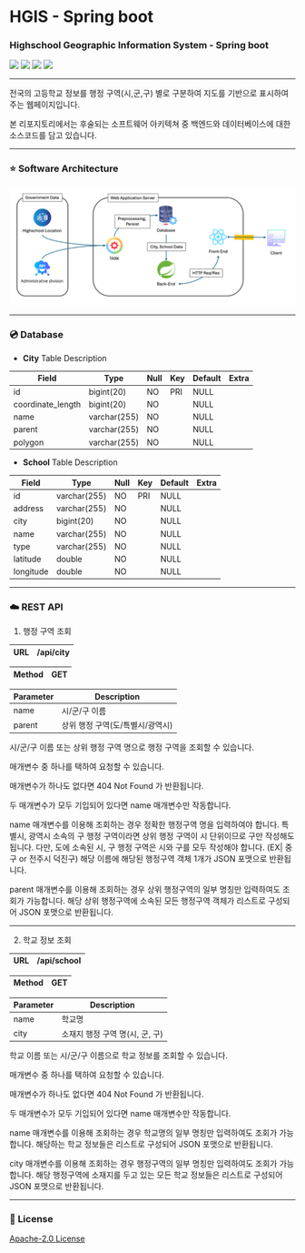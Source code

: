 # HGIS - Spring boot
### Highschool Geographic Information System - Spring boot
![](https://img.shields.io/badge/OpenJDK-19-000000?style=flat-square&logo=openjdk&logoColor=white)
![](https://img.shields.io/badge/Spring_boot-2.7.9-6DB33F?style=flat-square&logo=springboot&logoColor=white)
![](https://img.shields.io/badge/Lombok-1.18.30-red?style=flat-square)
![](https://img.shields.io/badge/MariaDB_Client-3.3.3-003545?style=flat-square&logo=mariadb&logoColor=white)

---

전국의 고등학교 정보를 행정 구역(시,군,구) 별로 구분하여 지도를 기반으로 표시하여 주는 웹페이지입니다.

본 리포지토리에서는 후술되는 소프트웨어 아키텍쳐 중 백엔드와 데이터베이스에 대한 소스코드를 담고 있습니다.

---

### ⭐️ Software Architecture

![](https://github.com/jy2694/hgis-spring-boot/blob/main/architecture.png?raw=true)

---

### 💿 Database

* **City** Table Description

| Field             | Type         | Null | Key | Default | Extra |
|-------------------|--------------|------|-----|---------|-------|
| id                | bigint(20)   | NO   | PRI | NULL    |       |
| coordinate_length | bigint(20)   | NO   |     | NULL    |       |
| name              | varchar(255) | NO   |     | NULL    |       |
| parent            | varchar(255) | NO   |     | NULL    |       |
| polygon           | varchar(255) | NO   |     | NULL    |       |


* **School** Table Description

| Field     | Type         | Null | Key | Default | Extra |
|-----------|--------------|------|-----|---------|-------|
| id        | varchar(255) | NO   | PRI | NULL    |       |
| address   | varchar(255) | NO   |     | NULL    |       |
| city      | bigint(20)   | NO   |     | NULL    |       |
| name      | varchar(255) | NO   |     | NULL    |       |
| type      | varchar(255) | NO   |     | NULL    |       |
| latitude  | double       | NO   |     | NULL    |       |
| longitude | double       | NO   |     | NULL    |       |

---

### ☁️ REST API

1. 행정 구역 조회
   
| URL     | /api/city    |
|---------|--------------|

| Method     | GET          |
|------------|--------------|

| Parameter  | Description                   |
|------------|-------------------------------|
| name       | 시/군/구 이름                    |
| parent     | 상위 행정 구역(도/특별시/광역시)     |

   시/군/구 이름 또는 상위 행정 구역 명으로 행정 구역을 조회할 수 있습니다.
   
   매개변수 중 하나를 택하여 요청할 수 있습니다.
   
   매개변수가 하나도 없다면 404 Not Found 가 반환됩니다.
   
   두 매개변수가 모두 기입되어 있다면 name 매개변수만 작동합니다.
   
   
   name 매개변수를 이용해 조회하는 경우 정확한 행정구역 명을 입력하여야 합니다.
   특별시, 광역시 소속의 구 행정 구역이라면 상위 행정 구역이 시 단위이므로 구만 작성해도 됩니다.
   다만, 도에 소속된 시, 구 행정 구역은 시와 구를 모두 작성해야 합니다. (EX| 중구 or 전주시 덕진구)
   해당 이름에 해당된 행정구역 객체 1개가 JSON 포맷으로 반환됩니다.

   parent 매개변수를 이용해 조회하는 경우 상위 행정구역의 일부 명칭만 입력하여도 조회가 가능합니다.
   해당 상위 행정구역에 소속된 모든 행정구역 객체가 리스트로 구성되어 JSON 포맷으로 반환됩니다.

---
   
2. 학교 정보 조회

| URL     | /api/school    |
|---------|----------------|

| Method     | GET          |
|------------|--------------|

| Parameter  | Description                   |
|------------|-------------------------------|
| name       | 학교명                          |
| city       | 소재지 행정 구역 명(시, 군, 구)     |

   학교 이름 또는 시/군/구 이름으로 학교 정보를 조회할 수 있습니다.

   매개변수 중 하나를 택하여 요청할 수 있습니다.

   매개변수가 하나도 없다면 404 Not Found 가 반환됩니다.

   두 매개변수가 모두 기입되어 있다면 name 매개변수만 작동합니다.

   name 매개변수를 이용해 조회하는 경우 학교명의 일부 명칭만 입력하여도 조회가 가능합니다.
   해당하는 학교 정보들은 리스트로 구성되어 JSON 포맷으로 반환됩니다.

   city 매개변수를 이용해 조회하는 경우 행정구역의 일부 명칭만 입력하여도 조회가 가능합니다.
   해당 행정구역에 소재지를 두고 있는 모든 학교 정보들은 리스트로 구성되어 JSON 포맷으로 반환됩니다.

---

### 📄 License

[Apache-2.0 License](https://github.com/facebook/react/blob/main/LICENSE)
